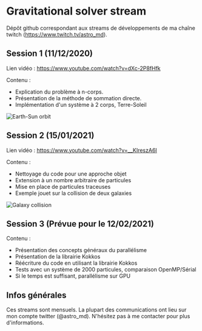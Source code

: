# Gravitational solver stream

Dépôt github correspondant aux streams de développements de ma chaîne twitch (https://www.twitch.tv/astro_md).

## Session 1 (11/12/2020)
Lien vidéo : https://www.youtube.com/watch?v=dXc-2P8fHfk

Contenu : 
 * Explication du problème à n-corps. 
 * Présentation de la méthode de sommation directe.
 * Implémentation d'un système à 2 corps, Terre-Soleil
 
![Earth-Sun orbit](https://github.com/mdelorme/figs/session1.png)
 
## Session 2 (15/01/2021) 
Lien vidéo : https://www.youtube.com/watch?v=__KIreszA6I
 
Contenu :
 * Nettoyage du code pour une approche objet
 * Extension à un nombre arbitraire de particules
 * Mise en place de particules traceuses 
 * Exemple jouet sur la collision de deux galaxies
 
![Galaxy collision](https://github.com/mdelorme/figs/session2.png)
 
## Session 3 (Prévue pour le 12/02/2021)

Contenu :
 * Présentation des concepts généraux du parallélisme
 * Présentation de la librairie Kokkos
 * Réécriture du code en utilisant la librairie Kokkos
 * Tests avec un système de 2000 particules, comparaison OpenMP/Sérial
 * Si le temps est suffisant, parallélisme sur GPU
 
## Infos générales

Ces streams sont mensuels. La plupart des communications ont lieu sur mon compte twitter (@astro_md). N'hésitez pas à me contacter pour plus d'informations.
